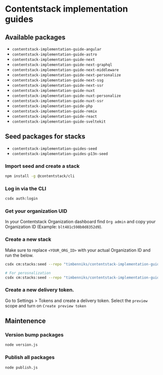 # Contentstack implementation guides

## Available packages

- `contentstack-implementation-guide-angular`
- `contentstack-implementation-guide-astro`
- `contentstack-implementation-guide-next`
- `contentstack-implementation-guide-next-graphql`
- `contentstack-implementation-guide-next-middleware`
- `contentstack-implementation-guide-next-personalize`
- `contentstack-implementation-guide-next-ssg`
- `contentstack-implementation-guide-next-ssr`
- `contentstack-implementation-guide-nuxt`
- `contentstack-implementation-guide-nuxt-personalize`
- `contentstack-implementation-guide-nuxt-ssr`
- `contentstack-implementation-guide-php`
- `contentstack-implementation-guide-remix`
- `contentstack-implementation-guide-react`
- `contentstack-implementation-guide-sveltekit`

## Seed packages for stacks

- `contentstack-implementation-guides-seed`
- `contentstack-implementation-guides-p13n-seed`

### Import seed and create a stack

```bash
npm install -g @contentstack/cli
```

### Log in via the CLI

```bash
csdx auth:login
```

### Get your organization UID

In your Contentstack Organization dashboard find `Org admin` and copy your Organization ID (Example: `blt481c598b0d8352d9`).

### Create a new stack

Make sure to replace `<YOUR_ORG_ID>` with your actual Organization ID and run the below.

```bash
csdx cm:stacks:seed --repo "timbenniks/contentstack-implementation-guides-seed" --org "<YOUR_ORG_ID>" -n "Implementation Guide"

# For perosnalization
csdx cm:stacks:seed --repo "timbenniks/contentstack-implementation-guides-p13n-seed" --org "<YOUR_ORG_ID>" -n "Implementation Guide"
```

### Create a new delivery token.

Go to Settings > Tokens and create a delivery token. Select the `preview` scope and turn on `Create preview token`

## Maintenence

### Version bump packages

```bash
node version.js
```

### Publish all packages

```bash
node publish.js
```
